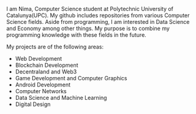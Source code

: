 I am Nima, Computer Science student at Polytechnic University of Catalunya(UPC). My github includes repositories from various Computer Science fields. Aside from programming, I am interested in Data Science and Economy among other things. My purpose is to combine my programming knowledge with these fields in the future.

My projects are of the following areas:

- Web Development
- Blockchain Development
- Decentraland and Web3
- Game Development and Computer Graphics
- Android Development
- Computer Networks
- Data Science and Machine Learning
- Digital Design
